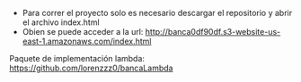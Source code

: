 - Para correr el proyecto solo es necesario descargar el repositorio y abrir el archivo index.html
- Obien se puede acceder a la url: http://banca0df90df.s3-website-us-east-1.amazonaws.com/index.html

Paquete de implementación lambda:
https://github.com/lorenzzz0/bancaLambda
